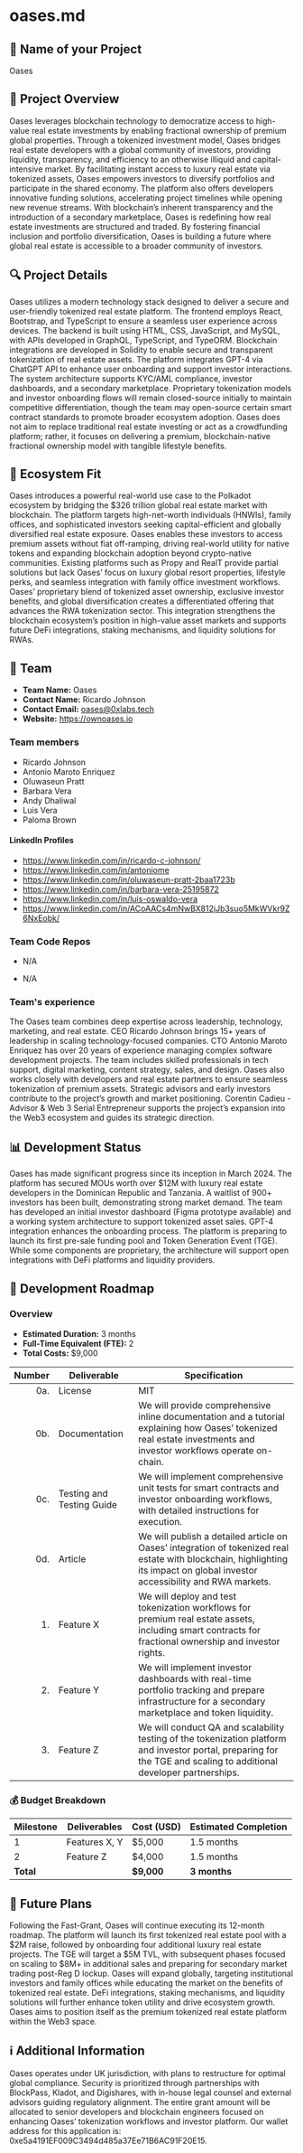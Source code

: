 # oases.md

## 📝 Name of your Project
Oases

## 🌟 Project Overview

Oases leverages blockchain technology to democratize access to high-value real estate investments by enabling fractional ownership of premium global properties. Through a tokenized investment model, Oases bridges real estate developers with a global community of investors, providing liquidity, transparency, and efficiency to an otherwise illiquid and capital-intensive market. By facilitating instant access to luxury real estate via tokenized assets, Oases empowers investors to diversify portfolios and participate in the shared economy. The platform also offers developers innovative funding solutions, accelerating project timelines while opening new revenue streams. With blockchain’s inherent transparency and the introduction of a secondary marketplace, Oases is redefining how real estate investments are structured and traded. By fostering financial inclusion and portfolio diversification, Oases is building a future where global real estate is accessible to a broader community of investors.

## 🔍 Project Details

Oases utilizes a modern technology stack designed to deliver a secure and user-friendly tokenized real estate platform. The frontend employs React, Bootstrap, and TypeScript to ensure a seamless user experience across devices. The backend is built using HTML, CSS, JavaScript, and MySQL, with APIs developed in GraphQL, TypeScript, and TypeORM. Blockchain integrations are developed in Solidity to enable secure and transparent tokenization of real estate assets. The platform integrates GPT-4 via ChatGPT API to enhance user onboarding and support investor interactions. The system architecture supports KYC/AML compliance, investor dashboards, and a secondary marketplace. Proprietary tokenization models and investor onboarding flows will remain closed-source initially to maintain competitive differentiation, though the team may open-source certain smart contract standards to promote broader ecosystem adoption. Oases does not aim to replace traditional real estate investing or act as a crowdfunding platform; rather, it focuses on delivering a premium, blockchain-native fractional ownership model with tangible lifestyle benefits.

## 🧩 Ecosystem Fit

Oases introduces a powerful real-world use case to the Polkadot ecosystem by bridging the $326 trillion global real estate market with blockchain. The platform targets high-net-worth individuals (HNWIs), family offices, and sophisticated investors seeking capital-efficient and globally diversified real estate exposure. Oases enables these investors to access premium assets without fiat off-ramping, driving real-world utility for native tokens and expanding blockchain adoption beyond crypto-native communities. Existing platforms such as Propy and RealT provide partial solutions but lack Oases’ focus on luxury global resort properties, lifestyle perks, and seamless integration with family office investment workflows. Oases’ proprietary blend of tokenized asset ownership, exclusive investor benefits, and global diversification creates a differentiated offering that advances the RWA tokenization sector. This integration strengthens the blockchain ecosystem’s position in high-value asset markets and supports future DeFi integrations, staking mechanisms, and liquidity solutions for RWAs.

## 👥 Team

- **Team Name:** Oases
- **Contact Name:** Ricardo Johnson
- **Contact Email:** oases@0xlabs.tech
- **Website:** https://ownoases.io

### Team members

- Ricardo Johnson
- Antonio Maroto Enriquez
- Oluwaseun Pratt
- Barbara Vera
- Andy Dhaliwal
- Luis Vera
- Paloma Brown

#### LinkedIn Profiles

- https://www.linkedin.com/in/ricardo-c-johnson/
- https://www.linkedin.com/in/antoniome
- https://www.linkedin.com/in/oluwaseun-pratt-2baa1723b
- https://www.linkedin.com/in/barbara-vera-25195872
- https://www.linkedin.com/in/luis-oswaldo-vera
- https://www.linkedin.com/in/ACoAACs4mNwBX812jJb3suo5MkWVkr9Z6NxEobk/

### Team Code Repos

- N/A

- N/A

### Team's experience

The Oases team combines deep expertise across leadership, technology, marketing, and real estate. CEO Ricardo Johnson brings 15+ years of leadership in scaling technology-focused companies. CTO Antonio Maroto Enriquez has over 20 years of experience managing complex software development projects. The team includes skilled professionals in tech support, digital marketing, content strategy, sales, and design. Oases also works closely with developers and real estate partners to ensure seamless tokenization of premium assets. Strategic advisors and early investors contribute to the project’s growth and market positioning. Corentin Cadieu - Advisor & Web 3 Serial Entrepreneur supports the project’s expansion into the Web3 ecosystem and guides its strategic direction.

## 📊 Development Status

Oases has made significant progress since its inception in March 2024. The platform has secured MOUs worth over $12M with luxury real estate developers in the Dominican Republic and Tanzania. A waitlist of 900+ investors has been built, demonstrating strong market demand. The team has developed an initial investor dashboard (Figma prototype available) and a working system architecture to support tokenized asset sales. GPT-4 integration enhances the onboarding process. The platform is preparing to launch its first pre-sale funding pool and Token Generation Event (TGE). While some components are proprietary, the architecture will support open integrations with DeFi platforms and liquidity providers.

## 📅 Development Roadmap

### Overview

- **Estimated Duration:** 3 months
- **Full-Time Equivalent (FTE):** 2
- **Total Costs:** $9,000

| Number | Deliverable | Specification |
| -----: | ----------- | ------------- |
| 0a. | License | MIT |
| 0b. | Documentation | We will provide comprehensive inline documentation and a tutorial explaining how Oases’ tokenized real estate investments and investor workflows operate on-chain. |
| 0c. | Testing and Testing Guide | We will implement comprehensive unit tests for smart contracts and investor onboarding workflows, with detailed instructions for execution. |
| 0d. | Article | We will publish a detailed article on Oases’ integration of tokenized real estate with blockchain, highlighting its impact on global investor accessibility and RWA markets. |
| 1. | Feature X | We will deploy and test tokenization workflows for premium real estate assets, including smart contracts for fractional ownership and investor rights. |
| 2. | Feature Y | We will implement investor dashboards with real-time portfolio tracking and prepare infrastructure for a secondary marketplace and token liquidity. |
| 3. | Feature Z | We will conduct QA and scalability testing of the tokenization platform and investor portal, preparing for the TGE and scaling to additional developer partnerships. |

### 💰 Budget Breakdown

| Milestone | Deliverables | Cost (USD) | Estimated Completion |
| --- | --- | --- | --- |
| 1 | Features X, Y | $5,000 | 1.5 months |
| 2 | Feature Z | $4,000 | 1.5 months |
| **Total** | | **$9,000** | **3 months** |

## 🔮 Future Plans

Following the Fast-Grant, Oases will continue executing its 12-month roadmap. The platform will launch its first tokenized real estate pool with a $2M raise, followed by onboarding four additional luxury real estate projects. The TGE will target a $5M TVL, with subsequent phases focused on scaling to $8M+ in additional sales and preparing for secondary market trading post-Reg D lockup. Oases will expand globally, targeting institutional investors and family offices while educating the market on the benefits of tokenized real estate. DeFi integrations, staking mechanisms, and liquidity solutions will further enhance token utility and drive ecosystem growth. Oases aims to position itself as the premium tokenized real estate platform within the Web3 space.

## ℹ️ Additional Information

Oases operates under UK jurisdiction, with plans to restructure for optimal global compliance. Security is prioritized through partnerships with BlockPass, Kladot, and Digishares, with in-house legal counsel and external advisors guiding regulatory alignment. The entire grant amount will be allocated to senior developers and blockchain engineers focused on enhancing Oases’ tokenization workflows and investor platform. Our wallet address for this application is: 0xe5a4191EF009C3494d485a37Ee71B6AC91F20E15.


